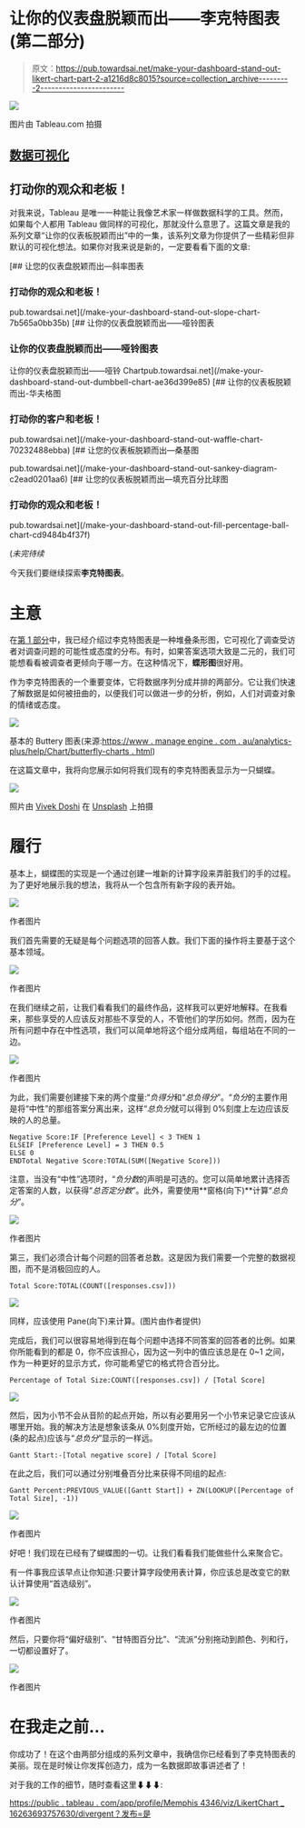 # 让你的仪表盘脱颖而出——李克特图表(第二部分)

> 原文：<https://pub.towardsai.net/make-your-dashboard-stand-out-likert-chart-part-2-a1216d8c8015?source=collection_archive---------2----------------------->

![](img/a6807b14e399230eb3cb284bcf49d94b.png)

图片由 Tableau.com 拍摄

## [数据可视化](https://towardsai.net/p/category/data-visualization)

## 打动你的观众和老板！

对我来说，Tableau 是唯一一种能让我像艺术家一样做数据科学的工具。然而，如果每个人都用 Tableau 做同样的可视化，那就没什么意思了。这篇文章是我的系列文章“让你的仪表板脱颖而出”中的一集，该系列文章为你提供了一些精彩但非默认的可视化想法。如果你对我来说是新的，一定要看看下面的文章:

[](/make-your-dashboard-stand-out-slope-chart-7b565a0bb35b) [## 让您的仪表盘脱颖而出—斜率图表

### 打动你的观众和老板！

pub.towardsai.net](/make-your-dashboard-stand-out-slope-chart-7b565a0bb35b) [](/make-your-dashboard-stand-out-dumbbell-chart-ae36d399e85) [## 让你的仪表盘脱颖而出——哑铃图表

### 让你的仪表盘脱颖而出——哑铃图表

让你的仪表盘脱颖而出——哑铃 Chartpub.towardsai.net](/make-your-dashboard-stand-out-dumbbell-chart-ae36d399e85) [](/make-your-dashboard-stand-out-waffle-chart-70232488ebba) [## 让你的仪表板脱颖而出-华夫格图

### 打动你的客户和老板！

pub.towardsai.net](/make-your-dashboard-stand-out-waffle-chart-70232488ebba) [](/make-your-dashboard-stand-out-sankey-diagram-c2ead0201aa6) [## 让您的仪表板脱颖而出—桑基图

pub.towardsai.net](/make-your-dashboard-stand-out-sankey-diagram-c2ead0201aa6) [](/make-your-dashboard-stand-out-fill-percentage-ball-chart-cd9484b4f37f) [## 让您的仪表板脱颖而出—填充百分比球图

### 打动你的观众和老板！

pub.towardsai.net](/make-your-dashboard-stand-out-fill-percentage-ball-chart-cd9484b4f37f) 

(*未完待续*

今天我们要继续探索**李克特图表**。

# 主意

在[第 1 部分](/make-your-dashboard-stand-out-likert-chart-part-1-f8613f204c1a)中，我已经介绍过李克特图表是一种堆叠条形图，它可视化了调查受访者对调查问题的可能性或态度的分布。有时，如果答案选项大致是二元的，我们可能想看看被调查者更倾向于哪一方。在这种情况下，**蝶形图**很好用。

作为李克特图表的一个重要变体，它将数据序列分成并排的两部分。它让我们快速了解数据是如何被扭曲的，以便我们可以做进一步的分析，例如，人们对调查对象的情绪或态度。

![](img/b18202b3972353aded6f572081ed6329.png)

基本的 Buttery 图表(来源:[https://www . manage engine . com . au/analytics-plus/help/Chart/butterfly-charts . html](https://www.manageengine.com.au/analytics-plus/help/chart/butterfly-charts.html))

在这篇文章中，我将向您展示如何将我们现有的李克特图表显示为一只蝴蝶。

![](img/21d4efd8598f52522f4ed796a86f1b36.png)

照片由 [Vivek Doshi](https://unsplash.com/@vivekdoshi?utm_source=unsplash&utm_medium=referral&utm_content=creditCopyText) 在 [Unsplash](https://unsplash.com/s/photos/butterfly-chart?utm_source=unsplash&utm_medium=referral&utm_content=creditCopyText) 上拍摄

# 履行

基本上，蝴蝶图的实现是一个通过创建一堆新的计算字段来弄脏我们的手的过程。为了更好地展示我的想法，我将从一个包含所有新字段的表开始。

![](img/89da323120a18a6ad68b088f748cfc7b.png)

作者图片

我们首先需要的无疑是每个问题选项的回答人数。我们下面的操作将主要基于这个基本领域。

![](img/cfb0de2d63b3fb4f502e2a06cb05cfb3.png)

作者图片

在我们继续之前，让我们看看我们的最终作品，这样我可以更好地解释。在我看来，那些享受的人应该反对那些不享受的人，不管他们的学历如何。然而，因为在所有问题中存在中性选项，我们可以简单地将这个组分成两组，每组站在不同的一边。

![](img/53e884409f7d4a6b4266d44216e95068.png)

作者图片

为此，我们需要创建接下来的两个度量:“*负得分*和“*总负得分*”。“*负分*的主要作用是将“中性”的那组答案分离出来，这样“*总负分*就可以得到 0%刻度上左边应该反映的人的总量。

```
Negative Score:IF [Preference Level] < 3 THEN 1
ELSEIF [Preference Level] = 3 THEN 0.5
ELSE 0
ENDTotal Negative Score:TOTAL(SUM([Negative Score]))
```

注意，当没有“中性”选项时，“*负分数*的声明是可选的。您可以简单地累计选择否定答案的人数，以获得“*总否定分数*”。此外，需要使用**窗格(向下)**计算“*总负分*”。

![](img/2fee5c140db772dc84cfeb95681720ee.png)

作者图片

第三，我们必须合计每个问题的回答者总数。这是因为我们需要一个完整的数据视图，而不是消极回应的人。

```
Total Score:TOTAL(COUNT([responses.csv]))
```

![](img/b948aeb204694f19b056ad13038bb0d9.png)

同样，应该使用 Pane(向下)来计算。(图片由作者提供)

完成后，我们可以很容易地得到在每个问题中选择不同答案的回答者的比例。如果你所能看到的都是 0，你不应该担心，因为这一列中的值应该总是在 0~1 之间，作为一种更好的显示方式，你可能希望它的格式符合百分比。

```
Percentage of Total Size:COUNT([responses.csv]) / [Total Score]
```

![](img/00b2abdf6c5617902cad11341c76af84.png)

然后，因为小节不会从音阶的起点开始，所以有必要用另一个小节来记录它应该从哪里开始。我的解决方法是想象该条从 0%刻度开始，它所经过的最左边的位置(条的起点)应该与“*总负分*”显示的一样远。

```
Gantt Start:-[Total negative score] / [Total Score]
```

在此之后，我们可以通过分别堆叠百分比来获得不同组的起点:

```
Gantt Percent:PREVIOUS_VALUE([Gantt Start]) + ZN(LOOKUP([Percentage of Total Size], -1))
```

![](img/63cf69ad23993137c0fde5386fd7b098.png)

作者图片

好吧！我们现在已经有了蝴蝶图的一切。让我们看看我们能做些什么来聚合它。

有一件事我应该早点让你知道:只要计算字段使用表计算，你应该总是改变它的默认计算使用“首选级别”。

![](img/37459b9588632b062d1f6092799df64f.png)

作者图片

然后，只要你将“偏好级别”、“甘特图百分比”、“流派”分别拖动到颜色、列和行，一切都设置好了。

![](img/164dcf9c8c92db5b6e9c57e44f3530c1.png)

作者图片

# 在我走之前…

你成功了！在这个由两部分组成的系列文章中，我确信你已经看到了李克特图表的美丽。现在是时候让你发挥创造力，成为一名数据即故事讲述者了！

对于我的工作的细节，随时查看这里⬇⬇⬇:

[https://public . tableau . com/app/profile/Memphis 4346/viz/LikertChart _ 16263693757630/divergent？发布=是](https://public.tableau.com/app/profile/memphis4346/viz/LikertChart_16263693757630/divergent?publish=yes)